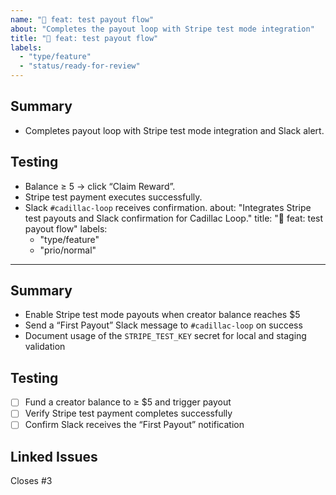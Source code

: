 ```yaml
---
name: "💸 feat: test payout flow"
about: "Completes the payout loop with Stripe test mode integration"
title: "💸 feat: test payout flow"
labels:
  - "type/feature"
  - "status/ready-for-review"
---
```


## Summary
- Completes payout loop with Stripe test mode integration and Slack alert.

## Testing
- Balance ≥ 5 → click “Claim Reward”.
- Stripe test payment executes successfully.
- Slack `#cadillac-loop` receives confirmation.
about: "Integrates Stripe test payouts and Slack confirmation for Cadillac Loop."
title: "💸 feat: test payout flow"
labels:
  - "type/feature"
  - "prio/normal"
---

## Summary
- Enable Stripe test mode payouts when creator balance reaches $5
- Send a “First Payout” Slack message to `#cadillac-loop` on success
- Document usage of the `STRIPE_TEST_KEY` secret for local and staging validation

## Testing
- [ ] Fund a creator balance to ≥ $5 and trigger payout
- [ ] Verify Stripe test payment completes successfully
- [ ] Confirm Slack receives the “First Payout” notification

## Linked Issues
Closes #3
